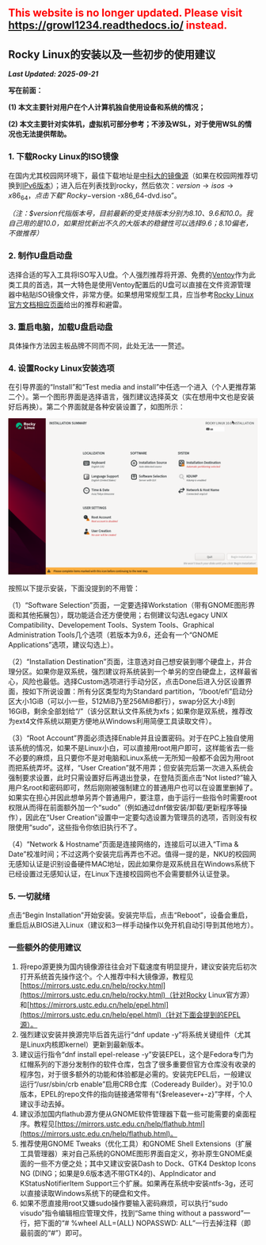 ## <font color=red>This website is no longer updated. Please visit <a href="https://growl1234.readthedocs.io/">https://growl1234.readthedocs.io/</a> instead.</font>

## Rocky Linux的安装以及一些初步的使用建议

***Last Updated: 2025-09-21***


**写在前面：**

**(1) 本文主要针对用户在个人计算机独自使用设备和系统的情况；**

**(2) 本文主要针对实体机，虚拟机可部分参考；不涉及WSL，对于使用WSL的情况也无法提供帮助。**


### 1. 下载Rocky Linux的ISO镜像


在国内尤其校园网环境下，最佳下载地址是[中科大的镜像源](https://mirrors.ustc.edu.cn/)（如果在校园网推荐切换到[IPv6版本](https://ipv6.mirrors.ustc.edu.cn/)）；进入后在列表找到rocky，然后依次：$version → isos → x86_64，点击下载“Rocky-$version -x86_64-dvd.iso”。

*（注：$version代指版本号，目前最新的受支持版本分别为8.10、9.6和10.0。我自己用的是10.0，如果担忧新出不久的大版本的稳健性可以选择9.6；8.10偏老，不做推荐）*

### 2. 制作U盘启动盘

选择合适的写入工具将ISO写入U盘。个人强烈推荐将开源、免费的[Ventoy](https://www.ventoy.net/)作为此类工具的首选，其一大特色是使用Ventoy配置后的U盘可以直接在文件资源管理器中粘贴ISO镜像文件，非常方便。如果想用常规型工具，应当参考[Rocky Linux官方文档相应页面](https://wiki.rockylinux.org/rocky/image/)给出的推荐和避雷。

### 3. 重启电脑，加载U盘启动盘

具体操作方法因主板品牌不同而不同，此处无法一一赘述。

### 4. 设置Rocky Linux安装选项

在引导界面的“Install”和“Test media and install”中任选一个进入（个人更推荐第二个）。第一个图形界面是选择语言，强烈建议选择英文（实在想用中文也是安装好后再换）。第二个界面就是各种安装设置了，如图所示：

![installation](/linux/rocky/installation/image.png "Rocky Linux安装程序界面")

按照以下提示安装，下面没提到的不用管：

（1）“Software Selection”页面，一定要选择Workstation（带有GNOME图形界面和其他拓展包），既功能适合还方便使用；右侧建议勾选Legacy UNIX Compatibility、Developement Tools、System Tools、Graphical Administration Tools几个选项（若版本为9.6，还会有一个“GNOME Applications”选项，建议勾选上）。

（2）“Installation Destination”页面，注意选对自己想安装到哪个硬盘上，并合理分区。如果你是双系统，强烈建议将系统装到一个单另的空白硬盘上，这样最省心，风险也最低。选择Custom选项进行手动分区，点击Done后进入分区设置界面，按如下所说设置：所有分区类型均为Standard partition，“/boot/efi”启动分区大小1GiB（可以小一些，512MiB乃至256MiB都行），swap分区大小8到16GiB，剩余全部划给“/”（该分区默认文件系统为xfs；如果你是双系统，推荐改为ext4文件系统以期更方便地从Windows利用简便工具读取文件）。

（3）“Root Account”界面必须选择Enable并且设置密码。对于在PC上独自使用该系统的情况，如果不是Linux小白，可以直接用root用户即可，这样能省去一些不必要的麻烦，且只要你不是对电脑和Linux系统一无所知一般都不会因为用root而把系统弄坏。这样，“User Creation”就不用弄；但安装完后第一次进入系统会强制要求设置，此时只需设置好后再退出登录，在登陆页面点击“Not listed?”输入用户名root和密码即可，然后刚刚被强制建立的普通用户也可以在设置里删掉了。如果实在担心并因此想单另弄个普通用户，要注意，由于运行一些指令时需要root权限从而得在前面额外加一个“sudo”（例如通过dnf做安装/卸载/更新程序等操作），因此在“User Creation”设置中一定要勾选设置为管理员的选项，否则没有权限使用“sudo”，这些指令你依旧执行不了。

（4）“Network & Hostname”页面是连接网络的，连接后可以进入“Tima & Date”校准时间；不过这两个安装完后再弄也不迟。值得一提的是，NKU的校园网无感知认证是识别设备硬件MAC地址，因此如果你是双系统且在Windows系统下已经设置过无感知认证，在Linux下连接校园网也不会需要额外认证登录。


### 5. 一切就绪

点击“Begin Installation”开始安装。安装完毕后，点击“Reboot”，设备会重启，重启后从BIOS进入Linux（建议和3一样手动操作以免开机自动引导到其他地方）。

### 一些额外的使用建议

1. 将repo源更换为国内镜像源往往会对下载速度有明显提升，建议安装完后初次打开系统首先操作这个。个人推荐中科大镜像源，教程见[https://mirrors.ustc.edu.cn/help/rocky.html](https://mirrors.ustc.edu.cn/help/rocky.html)（针对Rocky Linux官方源）和[https://mirrors.ustc.edu.cn/help/epel.html](https://mirrors.ustc.edu.cn/help/epel.html)（针对下面会提到的EPEL源）。
2. 强烈建议安装并换源完毕后首先运行“dnf update -y”将系统关键组件（尤其是Linux内核即kernel）更新到最新版本。
3. 建议运行指令“dnf install epel-release -y”安装EPEL，这个是Fedora专门为红帽系列的下游分发制作的软件仓库，包含了很多重要但官方仓库没有收录的程序包，对于很多额外的功能和体验都是必需的。安装完EPEL后，一般建议运行“/usr/sbin/crb enable”启用CRB仓库（Codeready Builder）。对于10.0版本，EPEL的repo文件的指向链接通常带有“{$releasever+-z}”字样，个人建议手动去掉。
4. 建议添加国内flathub源方便从GNOME软件管理器下载一些可能需要的桌面程序。教程见[https://mirrors.ustc.edu.cn/help/flathub.html](https://mirrors.ustc.edu.cn/help/flathub.html)。
5. 推荐使用GNOME Tweaks（优化工具）和GNOME Shell Extensions（扩展工具管理器）来对自己系统的GNOME图形界面自定义，弥补原生GNOME桌面的一些不方便之处；其中又建议安装Dash to Dock、GTK4 Desktop Icons NG (DING；如果是9.6版本选不带GTK4的)、AppIndicator and KStatusNotifierItem Support三个扩展。如果再在系统中安装ntfs-3g，还可以直接读取Windows系统下的硬盘和文件。
6. 如果不愿直接用root又嫌sudo操作要输入密码麻烦，可以执行“sudo visudo”指令编辑相应管理文件，找到“Same thing without a password”一行，把下面的“# %wheel	ALL=(ALL)	NOPASSWD: ALL”一行去掉注释（即最前面的“#”）即可。



